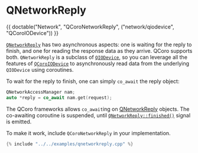 <!--
SPDX-FileCopyrightText: 2022 Daniel Vrátil <dvratil@kde.org>

SPDX-License-Identifier: GFDL-1.3-or-later
-->

# QNetworkReply

{{ doctable("Network", "QCoroNetworkReply", ("network/qiodevice", "QCoroIODevice")) }}

[`QNetworkReply`][qdoc-qnetworkreply] has two asynchronous aspects: one is waiting for the
reply to finish, and one for reading the response data as they arrive. QCoro supports both.
`QNetworkReply` is a subclass of [`QIODevice`][qdoc-qiodevice], so you can leverage all the
features of [`QCoroIODevice`][qcoro-iodevice] to asynchronously read data from the underlying
`QIODevice` using coroutines.

To wait for the reply to finish, one can simply `co_await` the reply object:

```cpp
QNetworkAccessManager nam;
auto *reply = co_await nam.get(request);
```

The QCoro frameworks allows `co_await`ing on [QNetworkReply][qdoc-qnetworkreply] objects. The
co-awaiting coroutine is suspended, until [`QNetworkReply::finished()`][qdoc-qnetworkreply-finished]
signal is emitted.

To make it work, include `QCoroNetworkReply` in your implementation.

```cpp
{% include "../../examples/qnetworkreply.cpp" %}
```

[qdoc-qnetworkreply]: https://doc.qt.io/qt-5/qnetworkreply.html
[qdoc-qnetworkreply-finished]: https://doc.qt.io/qt-5/qnetworkreply.html#finished
[qdoc-qiodevice]: https://doc.qt.io/qt-5/qiodevice.html
[qcoro-iodevice]: ../core/qiodevice.md

